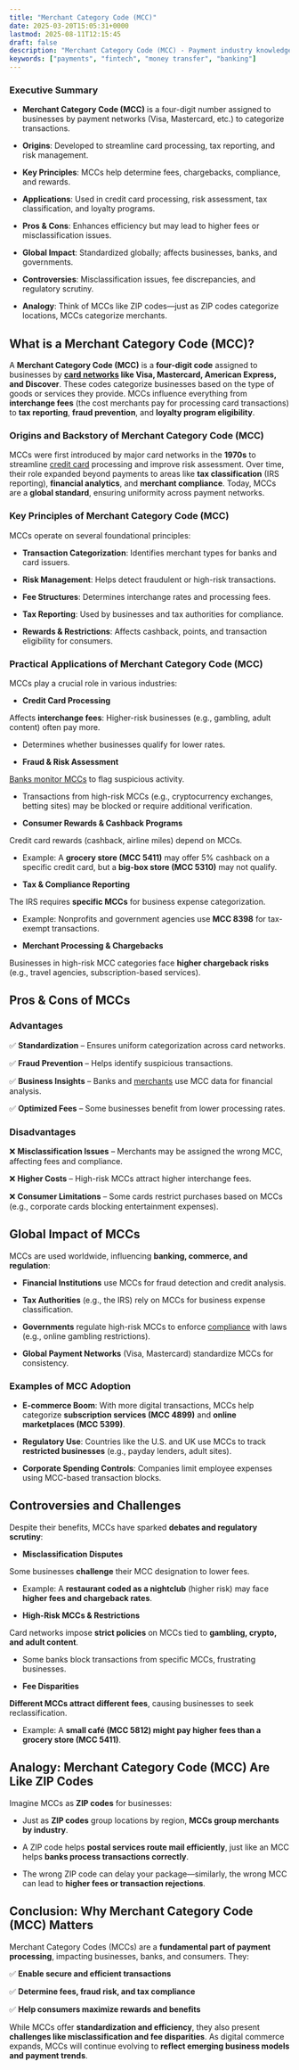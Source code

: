 ```yaml
---
title: "Merchant Category Code (MCC)"
date: 2025-03-20T15:05:31+0000
lastmod: 2025-08-11T12:15:45
draft: false
description: "Merchant Category Code (MCC) - Payment industry knowledge and insights"
keywords: ["payments", "fintech", "money transfer", "banking"]
---
```


### **Executive Summary**

- **Merchant Category Code (MCC)** is a four-digit number assigned to businesses by payment networks (Visa, Mastercard, etc.) to categorize transactions.

- **Origins**: Developed to streamline card processing, tax reporting, and risk management.

- **Key Principles**: MCCs help determine fees, chargebacks, compliance, and rewards.

- **Applications**: Used in credit card processing, risk assessment, tax classification, and loyalty programs.

- **Pros & Cons**: Enhances efficiency but may lead to higher fees or misclassification issues.

- **Global Impact**: Standardized globally; affects businesses, banks, and governments.

- **Controversies**: Misclassification issues, fee discrepancies, and regulatory scrutiny.

- **Analogy**: Think of MCCs like ZIP codes—just as ZIP codes categorize locations, MCCs categorize merchants.

## **What is a Merchant Category Code (MCC)?**

A **Merchant Category Code (MCC)** is a **four-digit code** assigned to businesses by **[card networks](https://faisalkhanllc.xyz/resources/payments-wiki/c/card-networks/) like Visa, Mastercard, American Express, and Discover**. These codes categorize businesses based on the type of goods or services they provide. MCCs influence everything from **interchange fees** (the cost merchants pay for processing card transactions) to **tax reporting**, **fraud prevention**, and **loyalty program eligibility**.

### **Origins and Backstory of Merchant Category Code (MCC)**

MCCs were first introduced by major card networks in the **1970s** to streamline [credit card](https://faisalkhanllc.xyz/resources/payments-wiki/c/credit-card/) processing and improve risk assessment. Over time, their role expanded beyond payments to areas like **tax classification** (IRS reporting), **financial analytics**, and **merchant compliance**. Today, MCCs are a **global standard**, ensuring uniformity across payment networks.

### **Key Principles of Merchant Category Code (MCC)**

MCCs operate on several foundational principles:

- **Transaction Categorization**: Identifies merchant types for banks and card issuers.

- **Risk Management**: Helps detect fraudulent or high-risk transactions.

- **Fee Structures**: Determines interchange rates and processing fees.

- **Tax Reporting**: Used by businesses and tax authorities for compliance.

- **Rewards & Restrictions**: Affects cashback, points, and transaction eligibility for consumers.

### **Practical Applications of Merchant Category Code (MCC)**

MCCs play a crucial role in various industries:

- **Credit Card Processing**

Affects **interchange fees**: Higher-risk businesses (e.g., gambling, adult content) often pay more.

- Determines whether businesses qualify for lower rates.

- **Fraud & Risk Assessment**

[Banks monitor MCCs](https://faisalkhanllc.xyz/resources/payments-wiki/m/merchant-management-system-mms/) to flag suspicious activity.

- Transactions from high-risk MCCs (e.g., cryptocurrency exchanges, betting sites) may be blocked or require additional verification.

- **Consumer Rewards & Cashback Programs**

Credit card rewards (cashback, airline miles) depend on MCCs.

- Example: A **grocery store (MCC 5411)** may offer 5% cashback on a specific credit card, but a **big-box store (MCC 5310)** may not qualify.

- **Tax & Compliance Reporting**

The IRS requires **specific MCCs** for business expense categorization.

- Example: Nonprofits and government agencies use **MCC 8398** for tax-exempt transactions.

- **Merchant Processing & Chargebacks**

Businesses in high-risk MCC categories face **higher chargeback risks** (e.g., travel agencies, subscription-based services).

## **Pros & Cons of MCCs**

### **Advantages**

✅ **Standardization** – Ensures uniform categorization across card networks.

✅ **Fraud Prevention** – Helps identify suspicious transactions.

✅ **Business Insights** – Banks and [merchants](https://faisalkhanllc.xyz/resources/payments-wiki/m/merchant-on-record-mor/) use MCC data for financial analysis.

✅ **Optimized Fees** – Some businesses benefit from lower processing rates.

### **Disadvantages**

❌ **Misclassification Issues** – Merchants may be assigned the wrong MCC, affecting fees and compliance.

❌ **Higher Costs** – High-risk MCCs attract higher interchange fees.

❌ **Consumer Limitations** – Some cards restrict purchases based on MCCs (e.g., corporate cards blocking entertainment expenses).

## **Global Impact of MCCs**

MCCs are used worldwide, influencing **banking, commerce, and regulation**:

- **Financial Institutions** use MCCs for fraud detection and credit analysis.

- **Tax Authorities** (e.g., the IRS) rely on MCCs for business expense classification.

- **Governments** regulate high-risk MCCs to enforce [compliance](https://faisalkhanllc.xyz/resources/payments-wiki/c/compliance-program/) with laws (e.g., online gambling restrictions).

- **Global Payment Networks** (Visa, Mastercard) standardize MCCs for consistency.

### **Examples of MCC Adoption**

- **E-commerce Boom**: With more digital transactions, MCCs help categorize **subscription services (MCC 4899)** and **online marketplaces (MCC 5399)**.

- **Regulatory Use**: Countries like the U.S. and UK use MCCs to track **restricted businesses** (e.g., payday lenders, adult sites).

- **Corporate Spending Controls**: Companies limit employee expenses using MCC-based transaction blocks.

## **Controversies and Challenge**s

Despite their benefits, MCCs have sparked **debates and regulatory scrutiny**:

- **Misclassification Disputes**

Some businesses **challenge** their MCC designation to lower fees.

- Example: A **restaurant coded as a nightclub** (higher risk) may face **higher fees and chargeback rates**.

- **High-Risk MCCs & Restrictions**

Card networks impose **strict policies** on MCCs tied to **gambling, crypto, and adult content**.

- Some banks block transactions from specific MCCs, frustrating businesses.

- **Fee Disparities**

**Different MCCs attract different fees**, causing businesses to seek reclassification.

- Example: A **small café (MCC 5812) might pay higher fees than a grocery store (MCC 5411)**.

## **Analogy: Merchant Category Code (MCC) Are Like ZIP Codes**

Imagine MCCs as **ZIP codes** for businesses:

- Just as **ZIP codes** group locations by region, **MCCs group merchants by industry**.

- A ZIP code helps **postal services route mail efficiently**, just like an MCC helps **banks process transactions correctly**.

- The wrong ZIP code can delay your package—similarly, the wrong MCC can lead to **higher fees or transaction rejections**.

## **Conclusion: Why Merchant Category Code (MCC) Matter**s

Merchant Category Codes (MCCs) are a **fundamental part of payment processing**, impacting businesses, banks, and consumers. They:

✅ **Enable secure and efficient transactions**

✅ **Determine fees, fraud risk, and tax compliance**

✅ **Help consumers maximize rewards and benefits**

While MCCs offer **standardization and efficiency**, they also present **challenges like misclassification and fee disparities**. As digital commerce expands, MCCs will continue evolving to **reflect emerging business models and payment trends**.